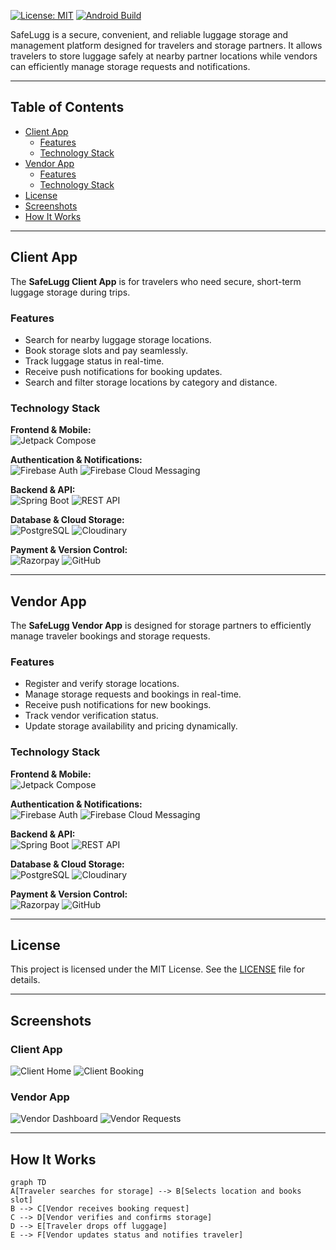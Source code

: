 
[![License: MIT](https://img.shields.io/badge/License-MIT-yellow.svg)](LICENSE)
[![Android Build](https://img.shields.io/badge/Android-Build%20Passing-brightgreen)](#)

SafeLugg is a secure, convenient, and reliable luggage storage and management platform designed for travelers and storage partners. It allows travelers to store luggage safely at nearby partner locations while vendors can efficiently manage storage requests and notifications.

---

## Table of Contents
- [Client App](#client-app)
  - [Features](#features)
  - [Technology Stack](#technology-stack)
- [Vendor App](#vendor-app)
  - [Features](#features-1)
  - [Technology Stack](#technology-stack-1)
- [License](#license)
- [Screenshots](#screenshots)
- [How It Works](#how-it-works)

---

## Client App

The **SafeLugg Client App** is for travelers who need secure, short-term luggage storage during trips.

### Features
- Search for nearby luggage storage locations.
- Book storage slots and pay seamlessly.
- Track luggage status in real-time.
- Receive push notifications for booking updates.
- Search and filter storage locations by category and distance.

### Technology Stack
**Frontend & Mobile:**  
![Jetpack Compose](https://img.shields.io/badge/Jetpack-Compose-orange?logo=jetbrains&logoColor=white)  

**Authentication & Notifications:**  
![Firebase Auth](https://img.shields.io/badge/Firebase-Auth-yellow?logo=firebase&logoColor=white) ![Firebase Cloud Messaging](https://img.shields.io/badge/FCM-Notifications-blue?logo=firebase&logoColor=white)  

**Backend & API:**  
![Spring Boot](https://img.shields.io/badge/Spring-Boot-green?logo=spring&logoColor=white) ![REST API](https://img.shields.io/badge/REST-API-lightgrey)  

**Database & Cloud Storage:**  
![PostgreSQL](https://img.shields.io/badge/PostgreSQL-DB-blue?logo=postgresql&logoColor=white) ![Cloudinary](https://img.shields.io/badge/Cloudinary-Images-blue?logo=cloudinary&logoColor=white)  

**Payment & Version Control:**  
![Razorpay](https://img.shields.io/badge/Razorpay-Payments-blue?logo=razorpay&logoColor=white) ![GitHub](https://img.shields.io/badge/GitHub-VCS-black?logo=github&logoColor=white)  

---

## Vendor App

The **SafeLugg Vendor App** is designed for storage partners to efficiently manage traveler bookings and storage requests.

### Features
- Register and verify storage locations.
- Manage storage requests and bookings in real-time.
- Receive push notifications for new bookings.
- Track vendor verification status.
- Update storage availability and pricing dynamically.

### Technology Stack
**Frontend & Mobile:**  
![Jetpack Compose](https://img.shields.io/badge/Jetpack-Compose-orange?logo=jetbrains&logoColor=white)  

**Authentication & Notifications:**  
![Firebase Auth](https://img.shields.io/badge/Firebase-Auth-yellow?logo=firebase&logoColor=white) ![Firebase Cloud Messaging](https://img.shields.io/badge/FCM-Notifications-blue?logo=firebase&logoColor=white)  

**Backend & API:**  
![Spring Boot](https://img.shields.io/badge/Spring-Boot-green?logo=spring&logoColor=white) ![REST API](https://img.shields.io/badge/REST-API-lightgrey)  

**Database & Cloud Storage:**  
![PostgreSQL](https://img.shields.io/badge/PostgreSQL-DB-blue?logo=postgresql&logoColor=white) ![Cloudinary](https://img.shields.io/badge/Cloudinary-Images-blue?logo=cloudinary&logoColor=white)  

**Payment & Version Control:**  
![Razorpay](https://img.shields.io/badge/Razorpay-Payments-blue?logo=razorpay&logoColor=white) ![GitHub](https://img.shields.io/badge/GitHub-VCS-black?logo=github&logoColor=white)  

---


## License
This project is licensed under the MIT License. See the [LICENSE](LICENSE) file for details.

---

## Screenshots

### Client App
![Client Home](https://raw.githubusercontent.com/your-username/safelugg/main/assets/client_home.png)
![Client Booking](https://raw.githubusercontent.com/your-username/safelugg/main/assets/client_booking.png)

### Vendor App
![Vendor Dashboard](https://raw.githubusercontent.com/your-username/safelugg/main/assets/vendor_dashboard.png)
![Vendor Requests](https://raw.githubusercontent.com/your-username/safelugg/main/assets/vendor_requests.png)

---

## How It Works

```mermaid
graph TD
A[Traveler searches for storage] --> B[Selects location and books slot]
B --> C[Vendor receives booking request]
C --> D[Vendor verifies and confirms storage]
D --> E[Traveler drops off luggage]
E --> F[Vendor updates status and notifies traveler]
